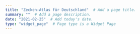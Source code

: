 ```yaml
---
title: "Zecken-Atlas für Deutschland"  # Add a page title.
summary: ""  # Add a page description.
date: "2021-02-25"  # Add today's date.
type: "widget_page"  # Page type is a Widget Page
---
```


